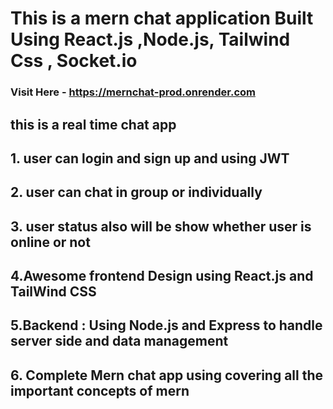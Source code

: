 # This is a mern chat application Built Using React.js ,Node.js, Tailwind Css , Socket.io   
### Visit Here - https://mernchat-prod.onrender.com
## this is a real time chat app 
## 1. user can login and sign up and using JWT
## 2. user can chat in group or individually
## 3. user status also will be show whether user is online or not 
## 4.Awesome frontend Design using React.js and TailWind CSS
## 5.Backend : Using Node.js and Express to handle server side and data management
## 6. Complete Mern chat app using covering all the important concepts of mern
